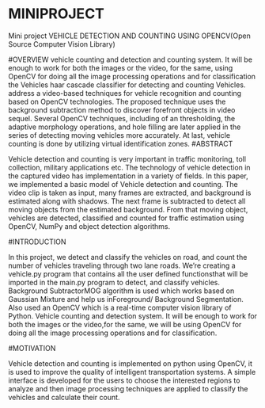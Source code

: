 # MINIPROJECT
Mini project
VEHICLE DETECTION AND COUNTING USING OPENCV(Open Source Computer Vision Library)

#OVERVIEW
vehicle counting and detection and counting system. It will be enough to work for both the images or the video, for the same,
using OpenCV for doing all the image processing operations and for classification the Vehicles haar cascade classifier for detecting and counting Vehicles.
address a video-based techniques for vehicle recognition and counting based on OpenCV technologies.
The proposed technique uses the background subtraction method to discover forefront objects in video sequel. Several OpenCV techniques, including of an thresholding,
the adaptive morphology operations, and hole filling are later applied in the series of detecting moving vehicles more accurately. At last, vehicle counting is done by utilizing virtual identification zones.
#ABSTRACT

Vehicle detection and counting is very important in traffic monitoring, toll collection, military applications etc. 
The technology of vehicle detection in the captured video has implementation in a variety of fields. In this paper, we implemented a basic model of Vehicle detection and counting.
The video clip is taken as input, many frames are extracted, and background is estimated along with shadows.
The next frame is subtracted to detect all moving objects from the estimated background. From that moving object, vehicles are detected, classified and counted for traffic estimation using OpenCV, NumPy and object detection algorithms.

#INTRODUCTION

In this project, we detect and classify the vehicles on road, and count the number of vehicles traveling through two lane roads.
We’re creating a vehicle.py program that contains all the user defined functionsthat will be imported in the main.py program to detect, and classify vehicles.
Background SubtractorMOG algorithm is used which works based on Gaussian Mixture and help us inForeground/ Background Segmentation. Also used an OpenCV which is a real-time computer vision library of Python. Vehicle counting and detection system. 
It will be enough to work for both the images or the video,for the same, we will be using OpenCV for doing all the image processing operations and for classification.

#MOTIVATION

Vehicle detection and counting is implemented on python using OpenCV, it is used to improve the quality of intelligent transportation systems. 
A simple interface is developed for the users to choose the interested regions to analyze and then image processing techniques are applied to classify the vehicles and calculate their count.





